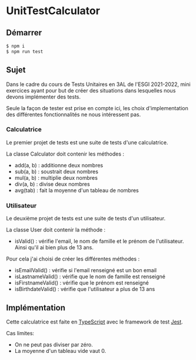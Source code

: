 # UnitTestCalculator #

## Démarrer ##

```bash
$ npm i
$ npm run test
```

## Sujet ##

Dans le cadre du cours de Tests Unitaires en 3AL de l'ESGI 2021-2022, 
mini exercices ayant pour but de créer des situations dans lesquelles nous
devons implémenter des tests.

Seule la façon de tester est prise en compte ici, les choix d'implementation 
des différentes fonctionnalités ne nous intéressent pas.

### Calculatrice ###

Le premier projet de tests est une suite de tests d'une calculatrice.

La classe Calculator doit contenir les méthodes :
- add(a, b) : additionne deux nombres
- sub(a, b) : soustrait deux nombres
- mul(a, b) : multiplie deux nombres
- div(a, b) : divise deux nombres
- avg(tab) : fait la moyenne d'un tableau de nombres

### Utilisateur ###

Le deuxième projet de tests est une suite de tests d'un utilisateur.

La classe User doit contenir la méthode :
- isValid() : vérifie l'email, le nom de famille et le prénom de l'utilisateur. Ainsi qu'il ai bien plus de 13 ans.

Pour cela j'ai choisi de créer les différentes méthodes :
- isEmailValid() : vérifie si l'email renseigné est un bon email
- isLastnameValid() : vérifie que le nom de famille est renseigné
- isFirstnameValid() : vérifie que le prénom est renseigné
- isBirthdateValid() : vérifie que l'utilisateur a plus de 13 ans


## Implémentation ##

Cette calculatrice est faite en [TypeScript](https://www.typescriptlang.org/) avec le framework de test
[Jest](https://jestjs.io/).

Cas limites:

- On ne peut pas diviser par zéro.
- La moyenne d'un tableau vide vaut 0.